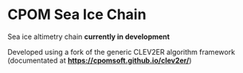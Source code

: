 # CPOM Sea Ice Chain 

Sea ice altimetry chain **currently in development**

Developed using a fork of the generic CLEV2ER algorithm framework (documentated at **<https://cpomsoft.github.io/clev2er/>**)




